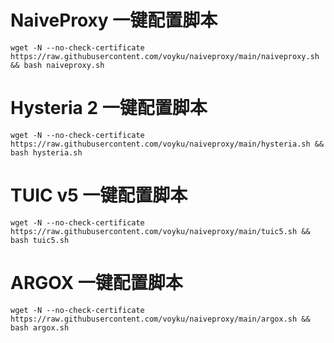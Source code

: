 # NaiveProxy  一键配置脚本

```shell
wget -N --no-check-certificate https://raw.githubusercontent.com/voyku/naiveproxy/main/naiveproxy.sh && bash naiveproxy.sh
```

# Hysteria 2  一键配置脚本
```shell
wget -N --no-check-certificate https://raw.githubusercontent.com/voyku/naiveproxy/main/hysteria.sh && bash hysteria.sh
```


# TUIC v5   一键配置脚本
```shell
wget -N --no-check-certificate https://raw.githubusercontent.com/voyku/naiveproxy/main/tuic5.sh && bash tuic5.sh
```

# ARGOX   一键配置脚本
```shell
wget -N --no-check-certificate https://raw.githubusercontent.com/voyku/naiveproxy/main/argox.sh && bash argox.sh
```